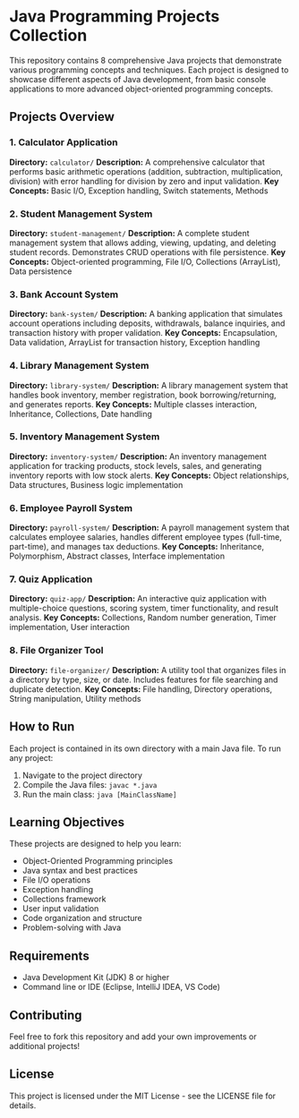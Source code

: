 # Java Programming Projects Collection

This repository contains 8 comprehensive Java projects that demonstrate various programming concepts and techniques. Each project is designed to showcase different aspects of Java development, from basic console applications to more advanced object-oriented programming concepts.

## Projects Overview

### 1. Calculator Application
**Directory:** `calculator/`
**Description:** A comprehensive calculator that performs basic arithmetic operations (addition, subtraction, multiplication, division) with error handling for division by zero and input validation.
**Key Concepts:** Basic I/O, Exception handling, Switch statements, Methods

### 2. Student Management System
**Directory:** `student-management/`
**Description:** A complete student management system that allows adding, viewing, updating, and deleting student records. Demonstrates CRUD operations with file persistence.
**Key Concepts:** Object-oriented programming, File I/O, Collections (ArrayList), Data persistence

### 3. Bank Account System
**Directory:** `bank-system/`
**Description:** A banking application that simulates account operations including deposits, withdrawals, balance inquiries, and transaction history with proper validation.
**Key Concepts:** Encapsulation, Data validation, ArrayList for transaction history, Exception handling

### 4. Library Management System
**Directory:** `library-system/`
**Description:** A library management system that handles book inventory, member registration, book borrowing/returning, and generates reports.
**Key Concepts:** Multiple classes interaction, Inheritance, Collections, Date handling

### 5. Inventory Management System
**Directory:** `inventory-system/`
**Description:** An inventory management application for tracking products, stock levels, sales, and generating inventory reports with low stock alerts.
**Key Concepts:** Object relationships, Data structures, Business logic implementation

### 6. Employee Payroll System
**Directory:** `payroll-system/`
**Description:** A payroll management system that calculates employee salaries, handles different employee types (full-time, part-time), and manages tax deductions.
**Key Concepts:** Inheritance, Polymorphism, Abstract classes, Interface implementation

### 7. Quiz Application
**Directory:** `quiz-app/`
**Description:** An interactive quiz application with multiple-choice questions, scoring system, timer functionality, and result analysis.
**Key Concepts:** Collections, Random number generation, Timer implementation, User interaction

### 8. File Organizer Tool
**Directory:** `file-organizer/`
**Description:** A utility tool that organizes files in a directory by type, size, or date. Includes features for file searching and duplicate detection.
**Key Concepts:** File handling, Directory operations, String manipulation, Utility methods

## How to Run

Each project is contained in its own directory with a main Java file. To run any project:

1. Navigate to the project directory
2. Compile the Java files: `javac *.java`
3. Run the main class: `java [MainClassName]`

## Learning Objectives

These projects are designed to help you learn:
- Object-Oriented Programming principles
- Java syntax and best practices
- File I/O operations
- Exception handling
- Collections framework
- User input validation
- Code organization and structure
- Problem-solving with Java

## Requirements

- Java Development Kit (JDK) 8 or higher
- Command line or IDE (Eclipse, IntelliJ IDEA, VS Code)

## Contributing

Feel free to fork this repository and add your own improvements or additional projects!

## License

This project is licensed under the MIT License - see the LICENSE file for details.
